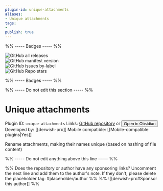 ```yaml
---
plugin-id: unique-attachments
aliases:
- Unique attachments
tags: 
- 
publish: true
---
```


%% ----- Badges ----- %%

![GitHub all releases](https://img.shields.io/github/downloads/derwish-pro/obsidian-unique-attachments/total?color=573E7A&logo=github&style=for-the-badge)   
![GitHub manifest version](https://img.shields.io/github/manifest-json/v/derwish-pro/obsidian-unique-attachments?color=573E7A&logo=github&style=for-the-badge)   
![GitHub issues by-label](https://img.shields.io/github/issues/derwish-pro/obsidian-unique-attachments/help%20wanted?color=573E7A&logo=github&style=for-the-badge)   
![GitHub Repo stars](https://img.shields.io/github/stars/derwish-pro/obsidian-unique-attachments?color=573E7A&logo=github&style=for-the-badge)

%% ----- Badges ----- %%

%% ----- Do not edit this section ----- %%

# Unique attachments

Plugin ID: `unique-attachments`
Links: [GitHub repository](https://github.com/derwish-pro/obsidian-unique-attachments) or [<button id=HH>Open in Obsidian</button>](obsidian://goto-plugin?id=unique-attachments)
Developed by: [[derwish-pro]]
Mobile compatible: [[Mobile-compatible plugins|Yes]]

Rename attachments, making their names unique (based on hashing of file content)

%% ----- Do not edit anything above this line ----- %% 

%% Does the repository or author have any sponsoring links? Uncomment the next line and add them to the author's note. If they don't, please delete the placeholder tag: #placeholder/author %%
%% ![[derwish-pro#Sponsor this author]] %%
